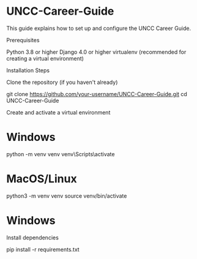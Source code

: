 # UNCC-Career-Guide

This guide explains how to set up and configure the UNCC Career Guide.

Prerequisites

Python 3.8 or higher
Django 4.0 or higher
virtualenv (recommended for creating a virtual environment)

Installation Steps

Clone the repository (if you haven't already)

git clone https://github.com/your-username/UNCC-Career-Guide.git
cd UNCC-Career-Guide

Create and activate a virtual environment

# Windows

python -m venv venv
venv\Scripts\activate

# MacOS/Linux

python3 -m venv venv
source venv/bin/activate

# Windows

Install dependencies

pip install -r requirements.txt
